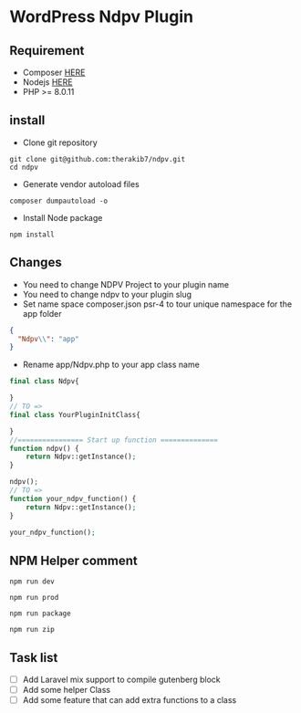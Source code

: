 # WordPress Ndpv Plugin

## Requirement 
- Composer [HERE](https://getcomposer.org/doc/00-intro.md#installation-linux-unix-macos)
- Nodejs [HERE](https://nodejs.org/en/download/)
- PHP >= 8.0.11 
## install
- Clone git repository
```shell script
git clone git@github.com:therakib7/ndpv.git
cd ndpv
```
- Generate vendor autoload files
```shell script
composer dumpautoload -o 
```
- Install Node package
```shell script
npm install
```

## Changes
- You need to change NDPV Project to your plugin name
- You need to change ndpv to your plugin slug
- Set name space composer.json psr-4 to tour unique namespace for the app folder
```json
{
  "Ndpv\\": "app"
}
```
- Rename app/Ndpv.php to your app class name
```php
final class Ndpv{

}
// TO =>
final class YourPluginInitClass{

}
//================ Start up function ==============
function ndpv() {
    return Ndpv::getInstance();
}

ndpv();
// TO =>
function your_ndpv_function() {
    return Ndpv::getInstance();
}

your_ndpv_function();
```

## NPM Helper comment
```shell script
npm run dev
```
```shell script
npm run prod
```  
```shell script
npm run package 
``` 
```shell script
npm run zip 
``` 

## Task list
- [ ] Add Laravel mix support to compile gutenberg block 
- [ ] Add some helper Class 
- [ ] Add some feature that can add extra functions to a class